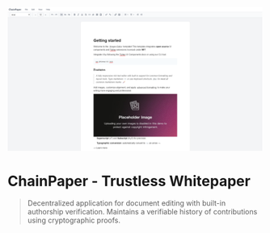 ![ChainPaper](public/openGraph.png)

# ChainPaper - Trustless Whitepaper

> Decentralized application for document editing with built-in authorship verification. Maintains a verifiable history of contributions using cryptographic proofs.
